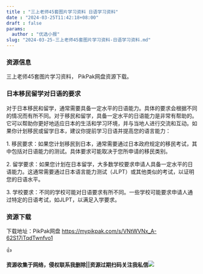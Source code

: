 ```yaml
---
title : "三上老师45套图片学习资料 日语学习资料"
date : "2024-03-25T11:42:18+08:00"
draft : false
params:
  author : "优选小报"
slug: "2024-03-25-三上老师45套图片学习资料-日语学习资料.md"
---
```


### 资源信息

三上老师45套图片学习资料， PikPak网盘资源下载。

### 日本移民留学对日语的要求

对于日本移民和留学，通常需要具备一定水平的日语能力。具体的要求会根据不同的情况而有所不同。对于移民和留学，具备一定水平的日语能力是非常有帮助的。它可以帮助你更好地适应日本的生活和学习环境，并与当地人进行交流和互动。如果你计划移民或留学日本，建议你提前学习日语并提高您的语言能力：

1\. 移民要求：如果您计划移民到日本，通常需要通过日本政府规定的移民考试，其中包括对日语能力的测试。具体要求可能取决于您所申请的移民类别。

2\.
留学要求：如果您计划在日本留学，大多数学校要求申请人具备一定水平的日语能力。这通常需要通过日本语言能力测试（JLPT）或其他类似的考试，以证明您的日语水平。

3\. 学校要求：不同的学校可能对日语要求有所不同。一些学校可能要求申请人通过特定的日语考试，如JLPT，以满足入学要求。

### 资源下载

下载地址：PikPak网盘 https://mypikpak.com/s/VNtWVNx_A-62S17iTqdTwnfvo1

👍

**资源收集于网络，侵权联系我删除||资源过期扫码关注我私信**![](//img7-1.zhekoulieshou.com/mmbiz_jpg/iaHBVewvSIbAjcr9g6TlCXSfiaDqkbzuEzp207hVzPqT4YGQOAazQ1KNHCeACbia5Lzq4Ckwibe48iar1q7lgVP1o3w/640?wx_fmt=jpeg&from=appmsg)


